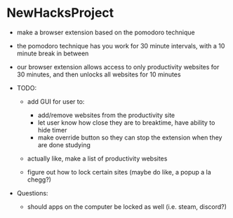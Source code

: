 # NewHacksProject

- make a browser extension based on the pomodoro technique
- the pomodoro technique has you work for 30 minute intervals, with a 10 minute break in between 

- our browser extension allows access to only productivity websites for 30 minutes, and then unlocks all websites for 10 minutes


- TODO: 
	- add GUI for user to:
	 	- add/remove websites from the productivity site
		- let user know how close they are to breaktime, have ability to hide timer 
		- make override button so they can stop the extension when they are done studying 

	- actually like, make a list of productivity websites 
	- figure out how to lock certain sites (maybe do like, a popup a la chegg?)

- Questions:
	- should apps on the computer be locked as well (i.e. steam, discord?) 
